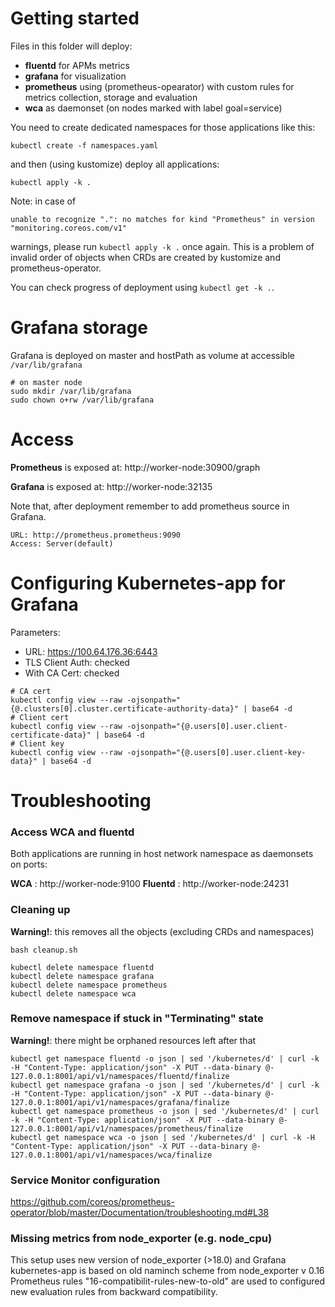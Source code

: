 Getting started
===============

Files in this folder will deploy:

- **fluentd** for APMs metrics
- **grafana** for visualization
- **prometheus** using (prometheus-opearator) with custom rules for metrics collection, storage and 
  evaluation
- **wca** as daemonset (on nodes marked with label goal=service)

You need to create dedicated namespaces for those applications like this:

```shell
kubectl create -f namespaces.yaml
```

and then (using kustomize)  deploy all applications:

```shell
kubectl apply -k .
```

Note: in case of 

`unable to recognize ".": no matches for kind "Prometheus" in version "monitoring.coreos.com/v1"` 

warnings, please run `kubectl apply -k .` once again. This is a problem of invalid order of objects
when CRDs are created by kustomize and prometheus-operator.


You can check progress of deployment using `kubectl get -k .`.

# Grafana storage

Grafana is deployed on master and hostPath as volume at accessible `/var/lib/grafana`

```shell 
# on master node
sudo mkdir /var/lib/grafana
sudo chown o+rw /var/lib/grafana
```

# Access

**Prometheus** is exposed at: http://worker-node:30900/graph

**Grafana** is exposed at: http://worker-node:32135

Note that, after deployment remember to add prometheus source in Grafana.

```
URL: http://prometheus.prometheus:9090
Access: Server(default)
```

# Configuring Kubernetes-app for Grafana

Parameters:

- URL: https://100.64.176.36:6443
- TLS Client Auth: checked
- With CA Cert: checked

```shell
# CA cert
kubectl config view --raw -ojsonpath="{@.clusters[0].cluster.certificate-authority-data}" | base64 -d
# Client cert
kubectl config view --raw -ojsonpath="{@.users[0].user.client-certificate-data}" | base64 -d
# Client key
kubectl config view --raw -ojsonpath="{@.users[0].user.client-key-data}" | base64 -d
```

# Troubleshooting

### Access WCA and fluentd

Both applications are running in host network namespace as daemonsets on ports:

**WCA** : http://worker-node:9100
**Fluentd** : http://worker-node:24231



### Cleaning up

**Warning!**: this removes all the objects (excluding CRDs and namespaces)

```shell
bash cleanup.sh

kubectl delete namespace fluentd
kubectl delete namespace grafana
kubectl delete namespace prometheus
kubectl delete namespace wca
```

### Remove namespace if stuck in "Terminating" state

**Warning!**: there might be orphaned resources left after that

```shell
kubectl get namespace fluentd -o json | sed '/kubernetes/d' | curl -k -H "Content-Type: application/json" -X PUT --data-binary @- 127.0.0.1:8001/api/v1/namespaces/fluentd/finalize
kubectl get namespace grafana -o json | sed '/kubernetes/d' | curl -k -H "Content-Type: application/json" -X PUT --data-binary @- 127.0.0.1:8001/api/v1/namespaces/grafana/finalize
kubectl get namespace prometheus -o json | sed '/kubernetes/d' | curl -k -H "Content-Type: application/json" -X PUT --data-binary @- 127.0.0.1:8001/api/v1/namespaces/prometheus/finalize
kubectl get namespace wca -o json | sed '/kubernetes/d' | curl -k -H "Content-Type: application/json" -X PUT --data-binary @- 127.0.0.1:8001/api/v1/namespaces/wca/finalize
```


### Service Monitor configuration

https://github.com/coreos/prometheus-operator/blob/master/Documentation/troubleshooting.md#L38


### Missing metrics from node_exporter (e.g. node_cpu)

This setup uses new version of node_exporter (>18.0) and Grafana kubernetes-app is based on old naminch scheme 
from node_exporter v 0.16
Prometheus rules "16-compatibilit-rules-new-to-old" are used to configured new evaluation rules from backward compatibility.

